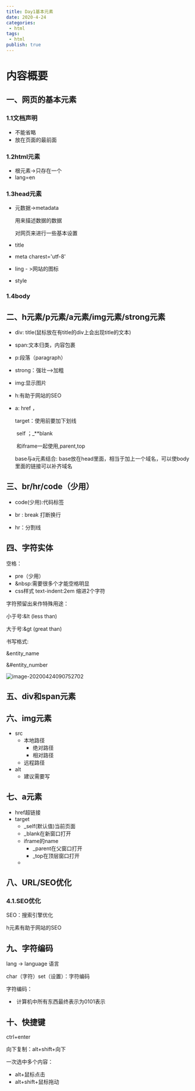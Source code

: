 ```yaml
---
title: Day1基本元素
date: 2020-4-24
categories:
 - html
tags:
 - html
publish: true
---
```


<!-- more -->

# 内容概要

## 一、网页的基本元素

### 1.1文档声明

- 不能省略
- 放在页面的最前面

### 1.2html元素

- 根元素->只存在一个
- lang=en

### 1.3head元素

- 元数据->metadata

  用来描述数据的数据

  对网页来进行一些基本设置

- title

- meta charest='utf-8'

- ling - >网站的图标

- style

### 1.4body



## 二、h元素/p元素/a元素/img元素/strong元素

- div: title(鼠标放在有title的div上会出现title的文本)

- span:文本归类，内容包裹

- p:段落（paragraph）

- strong：强壮—>加粗

- img:显示图片

- h:有助于网站的SEO

- a: href ，

  target：使用前要加下划线

  ​	self ；_**blank

  ​	和iframe一起使用,parent,top

  base与a元素结合: base放在head里面，相当于加上一个域名，可以使body里面的链接可以补齐域名

## 三、br/hr/code（少用）

- code(少用):代码标签

- br : break 打断换行

- hr：分割线

  

## 四、字符实体

空格：

- pre（少用）
- &nbsp:需要很多个才能空格明显
- css样式 text-indent:2em 缩进2个字符

字符预留出来作特殊用途：

小于号:&lt (less than)

大于号:&gt (great than)

书写格式:

&entity_name

&#entity_number

![image-20200424090752702](C:\Users\MengJiaXi\AppData\Roaming\Typora\typora-user-images\image-20200424090752702.png)

## 五、div和span元素

## 六、img元素

- src
  - 本地路径
    - 绝对路径
    - 相对路径
  - 远程路径
- alt
  - 建议需要写

## 七、a元素

- href超链接
- target
  - _self(默认值)当前页面
  - _blank在新窗口打开
  - iframe的name
    - _parent在父窗口打开
    - _top在顶层窗口打开
  - 

## 八、URL/SEO优化

### 4.1.SEO优化

SEO：搜索引擎优化

h元素有助于网站的SEO

## 九、字符编码

lang -> language 语言

char（字符）set（设置）：字符编码

字符编码：

- ​	计算机中所有东西最终表示为0101表示

## 十、快捷键

ctrl+enter

向下复制：alt+shift+向下

一次选中多个内容：

- alt+鼠标点击
- alt+shift+鼠标拖动

